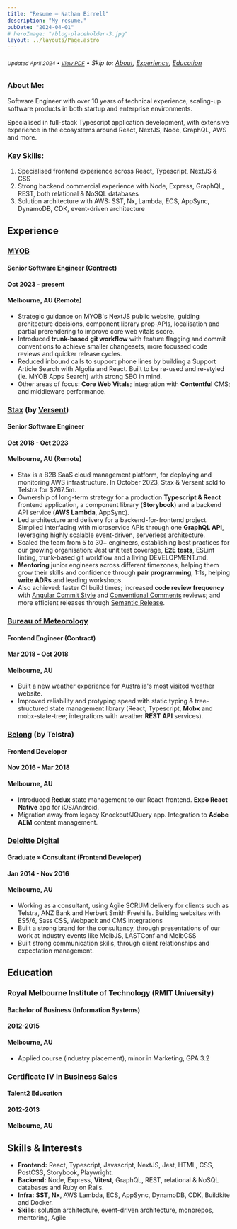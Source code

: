 ```yaml
---
title: "Resume — Nathan Birrell"
description: "My resume."
pubDate: "2024-04-01"
# heroImage: "/blog-placeholder-3.jpg"
layout: ../layouts/Page.astro
---
```


<!-- ***************************************************************** -->
<!-- NOTE: when updating, remember to cmd+P from Firefox and update ./assets/resume.pdf -->
<!-- ***************************************************************** -->

<!-- <small>❌ **Not seeking work**</small> -->

<h6 class="noprint">
<small class="resume-updated">Updated <time datetime="2024-04-01 00:00:00 UTC+0">April 2024</time> • <a href="https://raw.githubusercontent.com/nathanbirrell/natee.biz/master/assets/resume.pdf">View PDF</a></small> • Skip to: <a href="#">About</a>, <a href="#experience">Experience</a>, <a href="#education">Education</a>
</h6>

<div class="profile noprint">
<div>
  <h3 class="tx-overline">
  About Me:
  </h3>

  <p>
  Software Engineer with over 10 years of technical experience, scaling-up software products in both startup and enterprise environments.
  </p>

  <p>
  Specialised in full-stack Typescript application development, with extensive experience in the ecosystems around React, NextJS, Node, GraphQL, AWS and more.
  </p>
</div>
<div>
  <h3 class="tx-overline">
  Key Skills:
  </h3>

  <ol>
  <li>Specialised frontend experience across React, Typescript, NextJS & CSS</li>
  <li>Strong backend commercial experience with Node, Express, GraphQL, REST, both relational & NoSQL databases</li>
  <li>Solution architecture with AWS: SST, Nx, Lambda, ECS, AppSync, DynamoDB, CDK, event-driven architecture</li>
  </ol>
</div>
</div>

## Experience

<div class="experience__header">
  <span class="experience__header-left">
  <h3 class="experience__header-company"><a href="https://www.myob.com">MYOB</a></h4>
  <h4 class="experience__header-role">Senior Software Engineer (Contract)</h3>
  </span>
  <span class="experience__header-right">
    <h4 class="experience__header-time tx-overline">Oct 2023 - present</h4>
    <h4>Melbourne, AU (Remote)</h4>
  </span>
</div>

<!-- [MYOB](https://www.myob.com) is an accounting SaaS business. -->

- Strategic guidance on MYOB's NextJS public website, guiding architecture decisions, component library prop-APIs, localisation and partial prerendering to improve core web vitals score.
- Introduced **trunk-based git workflow** with feature flagging and commit conventions to achieve smaller changesets, more focussed code reviews and quicker release cycles.
- Reduced inbound calls to support phone lines by building a Support Article Search with Algolia and React. Built to be re-used and re-styled (ie. MYOB Apps Search) with strong SEO in mind.
- Other areas of focus: **Core Web Vitals**; integration with **Contentful** CMS; and middleware performance.

<div class="experience__header">
  <span class="experience__header-left">
  <h3 class="experience__header-company"><a href="https://stax.io/">Stax</a> (by <a href="http://versent.com.au/">Versent</a>)</h3>
  <h4 class="experience__header-role">Senior Software Engineer</h4>
  </span>
  <span class="experience__header-right">
    <h4 class="experience__header-time tx-overline">Oct 2018 - Oct 2023</h4>
    <h4>Melbourne, AU (Remote)</h4>
  </span>
</div>

- Stax is a B2B SaaS cloud management platform, for deploying and monitoring AWS infrastructure. In October 2023, Stax & Versent sold to Telstra for $267.5m.
- Ownership of long-term strategy for a production **Typescript & React** frontend application, a component library (**Storybook**) and a backend API service (**AWS Lambda**, AppSync).
- Led architecture and delivery for a backend-for-frontend project. Simplied interfacing with microservice APIs through one **GraphQL API**, leveraging highly scalable event-driven, serverless architecture.
- Scaled the team from 5 to 30+ engineers, establishing best practices for our growing organisation: Jest unit test coverage, **E2E tests**, ESLint linting, trunk-based git workflow and a living DEVELOPMENT.md.
- **Mentoring** junior engineers across different timezones, helping them grow their skills and confidence through **pair programming**, 1:1s, helping **write ADRs** and leading workshops.
- Also achieved: faster CI build times; increased **code review frequency** with [Angular Commit Style](https://github.com/angular/angular/blob/main/CONTRIBUTING.md#-commit-message-format) and [Conventional Comments](https://conventionalcomments.org/) reviews; and more efficient releases through [Semantic Release](https://github.com/semantic-release/semantic-release).
  <!-- - Increased consistency across multiple frontend projects and across Engineering and Design teams, with a style system and component library implementation. -->
  <!-- - Tech: Typescript, React, GraphQL, Apollo, Jest, Playwright, NodeJS, AWS Lambda, AppSync, DynamoDB Serverless, SQS, SAM, CDK and more. -->

<div class="experience__header">
  <span class="experience__header-left">
  <h3 class="experience__header-company"><a href="https://bom.gov.au/">Bureau of Meteorology</a></h3>
  <h4 class="experience__header-role">Frontend Engineer (Contract)</h4>
  </span>
  <span class="experience__header-right">
    <h4 class="experience__header-time tx-overline">Mar 2018 - Oct 2018</h4>
    <h4>Melbourne, AU</h4>
  </span>
</div>

- Built a new weather experience for Australia's [most visited](https://www.similarweb.com/top-websites/australia/) weather website.
- Improved reliability and protyping speed with static typing & tree-structured state management library (React, Typescript, **Mobx** and mobx-state-tree; integrations with weather **REST API** services).

<div class="experience__header">
  <span class="experience__header-left">
  <h3 class="experience__header-company"><a href="https://belong.com.au/">Belong</a> (by Telstra)</h3>
  <h4 class="experience__header-role">Frontend Developer</h4>
  </span>
  <span class="experience__header-right">
    <h4 class="experience__header-time tx-overline">Nov 2016 - Mar 2018</h4>
    <h4>Melbourne, AU</h4>
  </span>
</div>

- Introduced **Redux** state management to our React frontend. **Expo React Native** app for iOS/Android.
- Migration away from legacy Knockout/JQuery app. Integration to **Adobe AEM** content management.

<div class="experience__header">
  <span class="experience__header-left">
  <h3 class="experience__header-company"><a href="https://www.deloittedigital.com/au/en.html">Deloitte Digital</a></h3>
  <h4 class="experience__header-role">Graduate » Consultant (Frontend Developer)</h4>
  </span>
  <span class="experience__header-right">
    <h4 class="experience__header-time tx-overline">Jan 2014 - Nov 2016</h4>
    <h4>Melbourne, AU</h4>
  </span>
</div>

<ul class="noprint">
<li>Working as a consultant, using Agile SCRUM delivery for clients such as Telstra, ANZ Bank and Herbert Smith Freehills. Building websites with ES5/6, Sass CSS, Webpack and CMS integrations</li>
<li>Built a strong brand for the consultancy, through presentations of our work at industry events like MelbJS, LASTConf and MelbCSS</li>
<li>Built strong communication skills, through client relationships and expectation management.</li>
</ul>

## Education

<div class="experience__header">
  <span class="experience__header-left">
  <h3 class="experience__header-company">Royal Melbourne Institute of Technology (RMIT University)</h3>
  <h4 class="experience__header-role">Bachelor of Business (Information Systems)</h4>
  </span>
  <span class="experience__header-right">
    <h4 class="experience__header-time tx-overline">2012-2015</h4>
    <h4>Melbourne, AU</h4>
  </span>
</div>
<ul class="noprint">
<li>Applied course (industry placement), minor in Marketing, GPA 3.2</li>
</ul>

<div class="noprint">
<div class="experience__header">
  <span class="experience__header-left">
  <h3 class="experience__header-role">Certificate IV in Business Sales</h3>
  <h4 class="experience__header-company">Talent2 Education</h4>
  </span>
  <span class="experience__header-right">
    <h4 class="experience__header-time tx-overline">2012-2013</h4>
    <h4>Melbourne, AU</h4>
  </span>
</div>
</div>

## Skills & Interests

- **Frontend:** React, Typescript, Javascript, NextJS, Jest, HTML, CSS, PostCSS, Storybook, Playwright.
- **Backend:** Node, Express, **Vitest**, GraphQL, REST, relational & NoSQL databases and Ruby on Rails.
- **Infra:** **SST**, **Nx**, AWS Lambda, ECS, AppSync, DynamoDB, CDK, Buildkite and Docker.
- **Skills:** solution architecture, event-driven architecture, monorepos, mentoring, Agile

<style>
  .resume-updated a {
    color: var(--color-fg-muted);
  }

  .markdown-body .experience__header {
    display: flex;
    justify-content: space-between;
    margin-bottom: 0.5rem;

    h3,
    h4 {
      margin: 0;
    }
    h4 {
      font-weight: 400;
    }

    span {
      line-height: 1.5;
    }

    .experience__header-company {
      a {
        color: var(--color-fg-default);
      }
    }

    .experience__header-right {
      color: var(--color-fg-muted);
      text-align: right;
    }

    .tx-overline {
      font-weight: 600;
      font-size: 0.85rem;
      text-transform: uppercase;
      color: var(--color-fg-muted);
    }
  }

  .markdown-body .experience__header {
    margin-bottom: 0.25rem;
  }

  @media print {
    /* .resume-updated {
      position: absolute;
      top: 2rem;
      right: 5rem;
    } */

    .markdown-body p {
      margin-bottom: 0.15rem;
    }

    .markdown-body a {
      color: var(--color-fg-muted);
    }

    .markdown-body main h2 {
      font-size: 1.15rem;
      margin-top: 1rem;
      margin-bottom: 0.25rem;
    }

    .markdown-body main h2:first-of-type {
      margin-top: 0.25rem;
    }

    .markdown-body main h3 {
      font-size: 0.95rem;
      margin-top: 0.75rem;
      padding-bottom: 0;
      margin-bottom: 0;
    }

    .markdown-body ul {
      margin-top: 0;
      margin-bottom: 0.25rem;
      padding-left: 1rem;
    }

    .profile {
      display: grid;
      grid-gap: 0.75rem;
      /* grid-template-columns: repeat(2, 1fr); */
      grid-template-columns: 50% 50%;

      font-size: 0.8rem;
    }
    
      #skills--interests + ul {
        columns: 2;
      }

      @page {
        size: A4 portrait;
        margin: 0 1rem 1rem 1rem;
      }
  }

</style>

